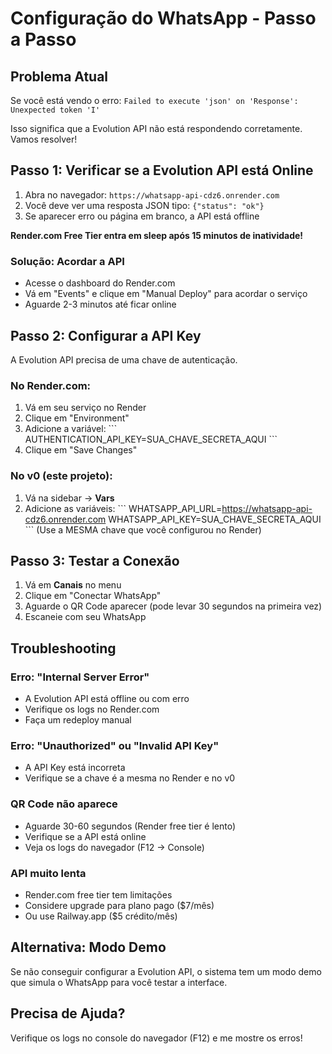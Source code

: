# Configuração do WhatsApp - Passo a Passo

## Problema Atual

Se você está vendo o erro: `Failed to execute 'json' on 'Response': Unexpected token 'I'`

Isso significa que a Evolution API não está respondendo corretamente. Vamos resolver!

## Passo 1: Verificar se a Evolution API está Online

1. Abra no navegador: `https://whatsapp-api-cdz6.onrender.com`
2. Você deve ver uma resposta JSON tipo: `{"status": "ok"}`
3. Se aparecer erro ou página em branco, a API está offline

**Render.com Free Tier entra em sleep após 15 minutos de inatividade!**

### Solução: Acordar a API
- Acesse o dashboard do Render.com
- Vá em "Events" e clique em "Manual Deploy" para acordar o serviço
- Aguarde 2-3 minutos até ficar online

## Passo 2: Configurar a API Key

A Evolution API precisa de uma chave de autenticação.

### No Render.com:
1. Vá em seu serviço no Render
2. Clique em "Environment"
3. Adicione a variável:
   \`\`\`
   AUTHENTICATION_API_KEY=SUA_CHAVE_SECRETA_AQUI
   \`\`\`
4. Clique em "Save Changes"

### No v0 (este projeto):
1. Vá na sidebar → **Vars**
2. Adicione as variáveis:
   \`\`\`
   WHATSAPP_API_URL=https://whatsapp-api-cdz6.onrender.com
   WHATSAPP_API_KEY=SUA_CHAVE_SECRETA_AQUI
   \`\`\`
   (Use a MESMA chave que você configurou no Render)

## Passo 3: Testar a Conexão

1. Vá em **Canais** no menu
2. Clique em "Conectar WhatsApp"
3. Aguarde o QR Code aparecer (pode levar 30 segundos na primeira vez)
4. Escaneie com seu WhatsApp

## Troubleshooting

### Erro: "Internal Server Error"
- A Evolution API está offline ou com erro
- Verifique os logs no Render.com
- Faça um redeploy manual

### Erro: "Unauthorized" ou "Invalid API Key"
- A API Key está incorreta
- Verifique se a chave é a mesma no Render e no v0

### QR Code não aparece
- Aguarde 30-60 segundos (Render free tier é lento)
- Verifique se a API está online
- Veja os logs do navegador (F12 → Console)

### API muito lenta
- Render.com free tier tem limitações
- Considere upgrade para plano pago ($7/mês)
- Ou use Railway.app ($5 crédito/mês)

## Alternativa: Modo Demo

Se não conseguir configurar a Evolution API, o sistema tem um modo demo que simula o WhatsApp para você testar a interface.

## Precisa de Ajuda?

Verifique os logs no console do navegador (F12) e me mostre os erros!
